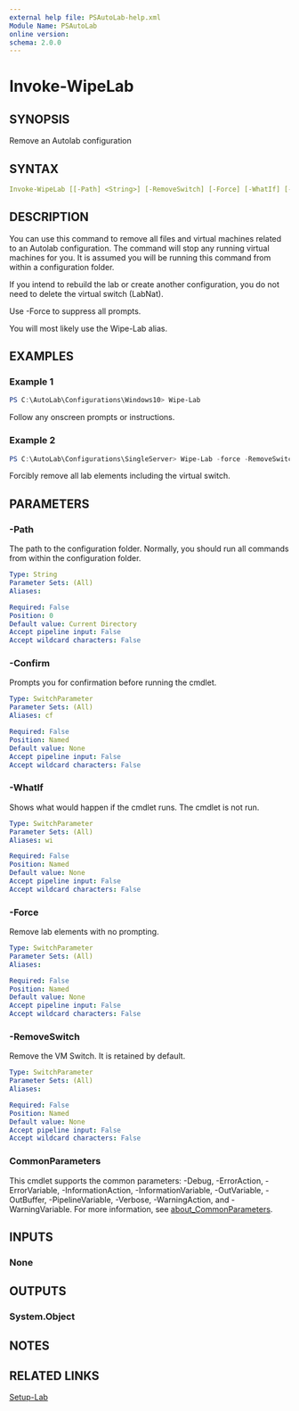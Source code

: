 ```yaml
---
external help file: PSAutoLab-help.xml
Module Name: PSAutoLab
online version:
schema: 2.0.0
---
```


# Invoke-WipeLab

## SYNOPSIS

Remove an Autolab configuration

## SYNTAX

```yaml
Invoke-WipeLab [[-Path] <String>] [-RemoveSwitch] [-Force] [-WhatIf] [-Confirm] [<CommonParameters>]
```

## DESCRIPTION

You can use this command to remove all files and virtual machines related to an Autolab configuration.
The command will stop any running virtual machines for you.
It is assumed you will be running this command from within a configuration folder.

If you intend to rebuild the lab or create another configuration, you do not need to delete the virtual switch (LabNat).

Use -Force to suppress all prompts.

You will most likely use the Wipe-Lab alias.

## EXAMPLES

### Example 1

```powershell
PS C:\AutoLab\Configurations\Windows10> Wipe-Lab
```

Follow any onscreen prompts or instructions.

### Example 2

```powershell
PS C:\AutoLab\Configurations\SingleServer> Wipe-Lab -force -RemoveSwitch
```

Forcibly remove all lab elements including the virtual switch.

## PARAMETERS

### -Path

The path to the configuration folder. Normally, you should run all commands from within the configuration folder.

```yaml
Type: String
Parameter Sets: (All)
Aliases:

Required: False
Position: 0
Default value: Current Directory
Accept pipeline input: False
Accept wildcard characters: False
```

### -Confirm

Prompts you for confirmation before running the cmdlet.

```yaml
Type: SwitchParameter
Parameter Sets: (All)
Aliases: cf

Required: False
Position: Named
Default value: None
Accept pipeline input: False
Accept wildcard characters: False
```

### -WhatIf

Shows what would happen if the cmdlet runs. The cmdlet is not run.

```yaml
Type: SwitchParameter
Parameter Sets: (All)
Aliases: wi

Required: False
Position: Named
Default value: None
Accept pipeline input: False
Accept wildcard characters: False
```

### -Force

Remove lab elements with no prompting.

```yaml
Type: SwitchParameter
Parameter Sets: (All)
Aliases:

Required: False
Position: Named
Default value: None
Accept pipeline input: False
Accept wildcard characters: False
```

### -RemoveSwitch

Remove the VM Switch. It is retained by default.

```yaml
Type: SwitchParameter
Parameter Sets: (All)
Aliases:

Required: False
Position: Named
Default value: None
Accept pipeline input: False
Accept wildcard characters: False
```

### CommonParameters

This cmdlet supports the common parameters: -Debug, -ErrorAction, -ErrorVariable, -InformationAction, -InformationVariable, -OutVariable, -OutBuffer, -PipelineVariable, -Verbose, -WarningAction, and -WarningVariable. For more information, see [about_CommonParameters](http://go.microsoft.com/fwlink/?LinkID=113216).

## INPUTS

### None

## OUTPUTS

### System.Object

## NOTES

## RELATED LINKS

[Setup-Lab]()
